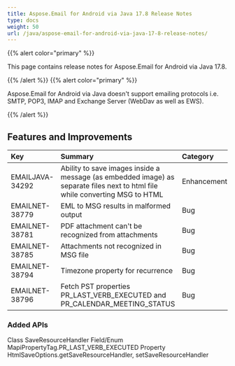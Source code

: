 ```yaml
---
title: Aspose.Email for Android via Java 17.8 Release Notes
type: docs
weight: 50
url: /java/aspose-email-for-android-via-java-17-8-release-notes/
---
```


{{% alert color="primary" %}} 

This page contains release notes for Aspose.Email for Android via Java 17.8.

{{% /alert %}} {{% alert color="primary" %}} 

Aspose.Email for Android via Java doesn't support emailing protocols i.e. SMTP, POP3, IMAP and Exchange Server (WebDav as well as EWS).

{{% /alert %}} 
## **Features and Improvements**

|**Key**|**Summary**|**Category**|
| :- | :- | :- |
|EMAILJAVA-34292|Ability to save images inside a message (as embedded image) as separate files next to html file while converting MSG to HTML|Enhancement|
|EMAILNET-38779|EML to MSG results in malformed output|Bug|
|EMAILNET-38781|PDF attachment can't be recognized from attachments|Bug|
|EMAILNET-38785|Attachments not recognized in MSG file|Bug|
|EMAILNET-38794|Timezone property for recurrence|Bug|
|EMAILNET-38796|Fetch PST properties PR_LAST_VERB_EXECUTED and PR_CALENDAR_MEETING_STATUS|Bug|

### **Added APIs**
Class SaveResourceHandler
Field/Enum MapiPropertyTag.PR_LAST_VERB_EXECUTED
Property HtmlSaveOptions.getSaveResourceHandler, setSaveResourceHandler
